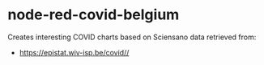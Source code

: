 node-red-covid-belgium
======================

Creates interesting COVID charts based on Sciensano data retrieved from:
* https://epistat.wiv-isp.be/covid//